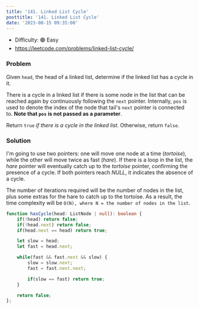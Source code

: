 ```yaml
---
title: '141. Linked List Cycle'
posttitle: '141. Linked List Cycle'
date: '2023-08-15 09:35:00'
---
```


- Difficulty:  🟢 Easy
- https://leetcode.com/problems/linked-list-cycle/

### Problem

Given `head`, the head of a linked list, determine if the linked list has a cycle in it.

There is a cycle in a linked list if there is some node in the list that can be reached again by continuously following the `next` pointer. Internally, `pos` is used to denote the index of the node that tail's `next` pointer is connected to. **Note that `pos` is not passed as a parameter**.

Return `true` _if there is a cycle in the linked list_. Otherwise, return `false`.

### Solution

I'm going to use two pointers: one will move one node at a time (_tortoise_), while the other will move twice as fast (_hare_). If there is a loop in the list, the _hare_ pointer will eventually catch up to the _tortoise_ pointer, confirming the presence of a cycle. If both pointers reach _NULL_, it indicates the absence of a cycle.

The number of iterations required will be the number of nodes in the list, plus some extras for the hare to catch up to the tortoise. As a result, the time complexity will be `O(N), where N = the number of nodes in the list`.

```ts
function hasCycle(head: ListNode | null): boolean {
    if(!head) return false;
    if(!head.next) return false;
    if(head.next == head) return true;

    let slow = head;
    let fast = head.next;

    while(fast && fast.next && slow) {
        slow = slow.next;
        fast = fast.next.next;

        if(slow == fast) return true;
    }

    return false;
};
```